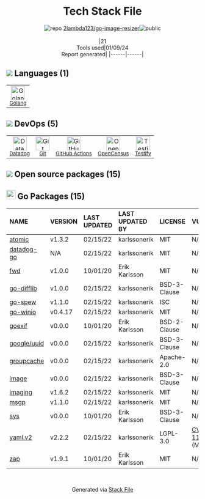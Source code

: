 <!--
&lt;--- Readme.md Snippet without images Start ---&gt;
## Tech Stack
2lambda123/go-image-resizer is built on the following main stack:

- [Datadog](https://www.datadoghq.com/lpg/?utm_source=Advertisement&utm_medium=StackShare&utm_campaign=StackShare-Other) – Performance Monitoring
- [Golang](http://golang.org/) – Languages
- [Testify](https://github.com/stretchr/testify) – Go Testing
- [OpenCensus](https://opencensus.io/) – Monitoring Tools
- [GitHub Actions](https://github.com/features/actions) – Continuous Integration

Full tech stack [here](/techstack.md)

&lt;--- Readme.md Snippet without images End ---&gt;

&lt;--- Readme.md Snippet with images Start ---&gt;
## Tech Stack
2lambda123/go-image-resizer is built on the following main stack:

- <img width='25' height='25' src='https://img.stackshare.io/service/669/default_34b3b9b42d07c33ac47ecdff75dd6f4f82aa70ee.jpg' alt='Datadog'/> [Datadog](https://www.datadoghq.com/lpg/?utm_source=Advertisement&utm_medium=StackShare&utm_campaign=StackShare-Other) – Performance Monitoring
- <img width='25' height='25' src='https://img.stackshare.io/service/1005/O6AczwfV_400x400.png' alt='Golang'/> [Golang](http://golang.org/) – Languages
- <img width='25' height='25' src='https://img.stackshare.io/service/8695/stretchr.png' alt='Testify'/> [Testify](https://github.com/stretchr/testify) – Go Testing
- <img width='25' height='25' src='https://img.stackshare.io/service/10794/EpBd2Xrw_400x400.jpg' alt='OpenCensus'/> [OpenCensus](https://opencensus.io/) – Monitoring Tools
- <img width='25' height='25' src='https://img.stackshare.io/service/11563/actions.png' alt='GitHub Actions'/> [GitHub Actions](https://github.com/features/actions) – Continuous Integration

Full tech stack [here](/techstack.md)

&lt;--- Readme.md Snippet with images End ---&gt;
-->
<div align="center">

# Tech Stack File
![](https://img.stackshare.io/repo.svg "repo") [2lambda123/go-image-resizer](https://github.com/2lambda123/go-image-resizer)![](https://img.stackshare.io/public_badge.svg "public")
<br/><br/>
|21<br/>Tools used|01/09/24 <br/>Report generated|
|------|------|
</div>

## <img src='https://img.stackshare.io/languages.svg'/> Languages (1)
<table><tr>
  <td align='center'>
  <img width='36' height='36' src='https://img.stackshare.io/service/1005/O6AczwfV_400x400.png' alt='Golang'>
  <br>
  <sub><a href="http://golang.org/">Golang</a></sub>
  <br>
  <sub></sub>
</td>

</tr>
</table>

## <img src='https://img.stackshare.io/devops.svg'/> DevOps (5)
<table><tr>
  <td align='center'>
  <img width='36' height='36' src='https://img.stackshare.io/service/669/default_34b3b9b42d07c33ac47ecdff75dd6f4f82aa70ee.jpg' alt='Datadog'>
  <br>
  <sub><a href="https://www.datadoghq.com/lpg/?utm_source=Advertisement&utm_medium=StackShare&utm_campaign=StackShare-Other">Datadog</a></sub>
  <br>
  <sub></sub>
</td>

<td align='center'>
  <img width='36' height='36' src='https://img.stackshare.io/service/1046/git.png' alt='Git'>
  <br>
  <sub><a href="http://git-scm.com/">Git</a></sub>
  <br>
  <sub></sub>
</td>

<td align='center'>
  <img width='36' height='36' src='https://img.stackshare.io/service/11563/actions.png' alt='GitHub Actions'>
  <br>
  <sub><a href="https://github.com/features/actions">GitHub Actions</a></sub>
  <br>
  <sub></sub>
</td>

<td align='center'>
  <img width='36' height='36' src='https://img.stackshare.io/service/10794/EpBd2Xrw_400x400.jpg' alt='OpenCensus'>
  <br>
  <sub><a href="https://opencensus.io/">OpenCensus</a></sub>
  <br>
  <sub></sub>
</td>

<td align='center'>
  <img width='36' height='36' src='https://img.stackshare.io/service/8695/stretchr.png' alt='Testify'>
  <br>
  <sub><a href="https://github.com/stretchr/testify">Testify</a></sub>
  <br>
  <sub></sub>
</td>

</tr>
</table>


## <img src='https://img.stackshare.io/group.svg' /> Open source packages (15)</h2>

## <img width='24' height='24' src='https://img.stackshare.io/service/21112/default_1346bbda8fe03e4dce5601323a3ca47a10c1ae36.png'/> Go Packages (15)

|NAME|VERSION|LAST UPDATED|LAST UPDATED BY|LICENSE|VULNERABILITIES|
|:------|:------|:------|:------|:------|:------|
|[atomic](https://pkg.go.dev/go.uber.org/atomic)|v1.3.2|02/15/22|karlssonerik |MIT|N/A|
|[datadog-go](https://pkg.go.dev/github.com/DataDog/datadog-go)|N/A|02/15/22|karlssonerik |MIT|N/A|
|[fwd](https://pkg.go.dev/github.com/philhofer/fwd)|v1.0.0|10/01/20|Erik Karlsson |MIT|N/A|
|[go-difflib](https://pkg.go.dev/github.com/pmezard/go-difflib)|v1.0.0|02/15/22|karlssonerik |BSD-3-Clause|N/A|
|[go-spew](https://pkg.go.dev/github.com/davecgh/go-spew)|v1.1.0|02/15/22|karlssonerik |ISC|N/A|
|[go-winio](https://pkg.go.dev/github.com/Microsoft/go-winio)|v0.4.17|02/15/22|karlssonerik |MIT|N/A|
|[goexif](https://pkg.go.dev/github.com/rwcarlsen/goexif)|v0.0.0|10/01/20|Erik Karlsson |BSD-2-Clause|N/A|
|[google/uuid](https://pkg.go.dev/github.com/google/uuid)|v0.0.0|02/15/22|karlssonerik |BSD-3-Clause|N/A|
|[groupcache](https://pkg.go.dev/github.com/golang/groupcache)|v0.0.0|02/15/22|karlssonerik |Apache-2.0|N/A|
|[image](https://pkg.go.dev/golang.org/x/image)|v0.0.0|02/15/22|karlssonerik |BSD-3-Clause|N/A|
|[imaging](https://pkg.go.dev/github.com/disintegration/imaging)|v1.6.2|02/15/22|karlssonerik |MIT|N/A|
|[msgp](https://pkg.go.dev/github.com/tinylib/msgp)|v1.1.0|02/15/22|karlssonerik |MIT|N/A|
|[sys](https://pkg.go.dev/golang.org/x/sys)|v0.0.0|10/01/20|Erik Karlsson |BSD-3-Clause|N/A|
|[yaml.v2](https://pkg.go.dev/gopkg.in/yaml.v2)|v2.2.2|02/15/22|karlssonerik |LGPL-3.0|[CVE-2019-11254](https://github.com/advisories/GHSA-wxc4-f4m6-wwqv) (Moderate)|
|[zap](https://pkg.go.dev/go.uber.org/zap)|v1.9.1|10/01/20|Erik Karlsson |MIT|N/A|

<br/>
<div align='center'>

Generated via [Stack File](https://github.com/marketplace/stack-file)
